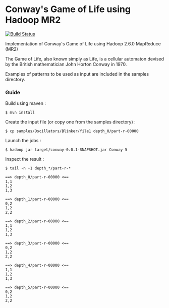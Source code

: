 # Conway's Game of Life using Hadoop MR2
[![Build Status](https://magnum.travis-ci.com/davidsan/distributed-life.svg?token=gNHewQpaNm3oE2H2fyKW&branch=master)](https://magnum.travis-ci.com/davidsan/distributed-life)

Implementation of Conway's Game of Life using Hadoop 2.6.0 MapReduce (MR2)

The Game of Life, also known simply as Life, is a cellular automaton devised by the British mathematician John Horton Conway in 1970.

Examples of patterns to be used as input are included in the samples directory.

### Guide

Build using maven :
```
$ mvn install
```
Create the input file (or copy one from the samples directory) :
```
$ cp samples/Oscillators/Blinker/file1 depth_0/part-r-00000
```
Launch the jobs :
```
$ hadoop jar target/conway-0.0.1-SNAPSHOT.jar Conway 5
```
Inspect the result :
```
$ tail -n +1 depth_*/part-r-*

==> depth_0/part-r-00000 <==
1,1
1,2
1,3

==> depth_1/part-r-00000 <==
0,2
1,2
2,2

==> depth_2/part-r-00000 <==
1,1
1,2
1,3

==> depth_3/part-r-00000 <==
0,2
1,2
2,2

==> depth_4/part-r-00000 <==
1,1
1,2
1,3

==> depth_5/part-r-00000 <==
0,2
1,2
2,2
```
